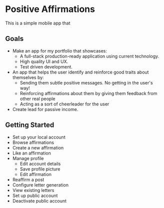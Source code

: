# Positive Affirmations

This is a simple mobile app that 

## Goals

- Make an app for my portfolio that showcases:
  - A full-stack production-ready application using current technology.
  - High quality UI and UX.
  - Test driven development.
- An app that helps the user identify and reinforce good traits about themselves by:
  - Sending them subtle positive messages. No getting in the user's way!
  - Reinforcing affirmations about them by giving them feedback from other real people
  - Acting as a sort of cheerleader for the user
- Create lead for passive income.

## Getting Started

- Set up your local account
- Browse affirmations
- Create a new affirmation
- Like an affirmation
- Manage profile
  - Edit account details
  - Save profile picture
  - Edit affirmation
- Reaffirm a post
- Configure letter generation
- View existing letters
- Set up public account
- Deactivate public account
